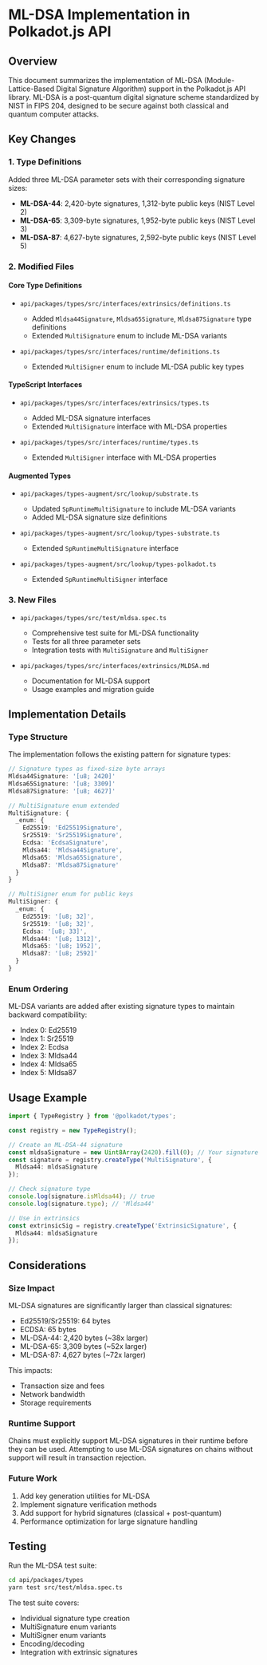 # ML-DSA Implementation in Polkadot.js API

## Overview

This document summarizes the implementation of ML-DSA (Module-Lattice-Based Digital Signature Algorithm) support in the Polkadot.js API library. ML-DSA is a post-quantum digital signature scheme standardized by NIST in FIPS 204, designed to be secure against both classical and quantum computer attacks.

## Key Changes

### 1. Type Definitions

Added three ML-DSA parameter sets with their corresponding signature sizes:
- **ML-DSA-44**: 2,420-byte signatures, 1,312-byte public keys (NIST Level 2)
- **ML-DSA-65**: 3,309-byte signatures, 1,952-byte public keys (NIST Level 3)  
- **ML-DSA-87**: 4,627-byte signatures, 2,592-byte public keys (NIST Level 5)

### 2. Modified Files

#### Core Type Definitions
- `api/packages/types/src/interfaces/extrinsics/definitions.ts`
  - Added `Mldsa44Signature`, `Mldsa65Signature`, `Mldsa87Signature` type definitions
  - Extended `MultiSignature` enum to include ML-DSA variants

- `api/packages/types/src/interfaces/runtime/definitions.ts`
  - Extended `MultiSigner` enum to include ML-DSA public key types

#### TypeScript Interfaces
- `api/packages/types/src/interfaces/extrinsics/types.ts`
  - Added ML-DSA signature interfaces
  - Extended `MultiSignature` interface with ML-DSA properties

- `api/packages/types/src/interfaces/runtime/types.ts`
  - Extended `MultiSigner` interface with ML-DSA properties

#### Augmented Types
- `api/packages/types-augment/src/lookup/substrate.ts`
  - Updated `SpRuntimeMultiSignature` to include ML-DSA variants
  - Added ML-DSA signature size definitions

- `api/packages/types-augment/src/lookup/types-substrate.ts`
  - Extended `SpRuntimeMultiSignature` interface

- `api/packages/types-augment/src/lookup/types-polkadot.ts`
  - Extended `SpRuntimeMultiSigner` interface

### 3. New Files

- `api/packages/types/src/test/mldsa.spec.ts`
  - Comprehensive test suite for ML-DSA functionality
  - Tests for all three parameter sets
  - Integration tests with `MultiSignature` and `MultiSigner`

- `api/packages/types/src/interfaces/extrinsics/MLDSA.md`
  - Documentation for ML-DSA support
  - Usage examples and migration guide

## Implementation Details

### Type Structure

The implementation follows the existing pattern for signature types:

```typescript
// Signature types as fixed-size byte arrays
Mldsa44Signature: '[u8; 2420]'
Mldsa65Signature: '[u8; 3309]'
Mldsa87Signature: '[u8; 4627]'

// MultiSignature enum extended
MultiSignature: {
  _enum: {
    Ed25519: 'Ed25519Signature',
    Sr25519: 'Sr25519Signature',
    Ecdsa: 'EcdsaSignature',
    Mldsa44: 'Mldsa44Signature',
    Mldsa65: 'Mldsa65Signature',
    Mldsa87: 'Mldsa87Signature'
  }
}

// MultiSigner enum for public keys
MultiSigner: {
  _enum: {
    Ed25519: '[u8; 32]',
    Sr25519: '[u8; 32]',
    Ecdsa: '[u8; 33]',
    Mldsa44: '[u8; 1312]',
    Mldsa65: '[u8; 1952]',
    Mldsa87: '[u8; 2592]'
  }
}
```

### Enum Ordering

ML-DSA variants are added after existing signature types to maintain backward compatibility:
- Index 0: Ed25519
- Index 1: Sr25519
- Index 2: Ecdsa
- Index 3: Mldsa44
- Index 4: Mldsa65
- Index 5: Mldsa87

## Usage Example

```typescript
import { TypeRegistry } from '@polkadot/types';

const registry = new TypeRegistry();

// Create an ML-DSA-44 signature
const mldsaSignature = new Uint8Array(2420).fill(0); // Your signature bytes
const signature = registry.createType('MultiSignature', {
  Mldsa44: mldsaSignature
});

// Check signature type
console.log(signature.isMldsa44); // true
console.log(signature.type); // 'Mldsa44'

// Use in extrinsics
const extrinsicSig = registry.createType('ExtrinsicSignature', {
  Mldsa44: mldsaSignature
});
```

## Considerations

### Size Impact
ML-DSA signatures are significantly larger than classical signatures:
- Ed25519/Sr25519: 64 bytes
- ECDSA: 65 bytes
- ML-DSA-44: 2,420 bytes (~38x larger)
- ML-DSA-65: 3,309 bytes (~52x larger)
- ML-DSA-87: 4,627 bytes (~72x larger)

This impacts:
- Transaction size and fees
- Network bandwidth
- Storage requirements

### Runtime Support
Chains must explicitly support ML-DSA signatures in their runtime before they can be used. Attempting to use ML-DSA signatures on chains without support will result in transaction rejection.

### Future Work
1. Add key generation utilities for ML-DSA
2. Implement signature verification methods
3. Add support for hybrid signatures (classical + post-quantum)
4. Performance optimization for large signature handling

## Testing

Run the ML-DSA test suite:
```bash
cd api/packages/types
yarn test src/test/mldsa.spec.ts
```

The test suite covers:
- Individual signature type creation
- MultiSignature enum variants
- MultiSigner enum variants
- Encoding/decoding
- Integration with extrinsic signatures